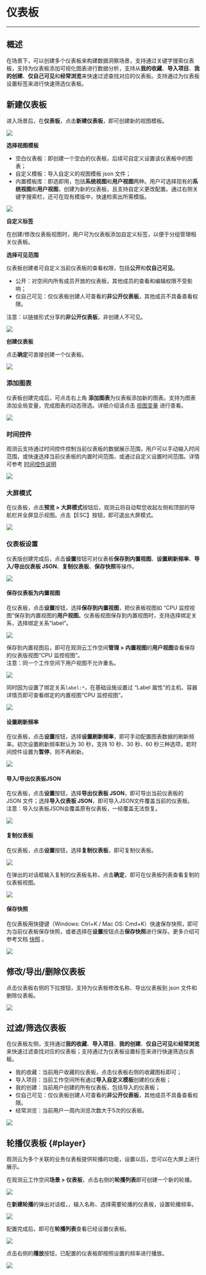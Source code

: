 # 仪表板
---

## 概述

在场景下，可以创建多个仪表板来构建数据洞察场景，支持通过关键字搜索仪表板，支持为仪表板添加可视化图表进行数据分析，支持从**我的收藏**、**导入项目**、**我的创建**、**仅自己可见**和**经常浏览**来快速过滤查找对应的仪表板。支持通过为仪表板设置标签来进行快速筛选仪表板。

## 新建仪表板

进入场景后，在**仪表板**，点击**新建仪表板**，即可创建新的视图模板。

![](img/dashboard001.png)

**选择视图模板**

- 空白仪表板：即创建一个空白的仪表板，后续可自定义设置该仪表板中的图表；   
- 自定义模板：导入自定义的视图模板 json 文件；    
- 内置模板库：即选即用，包括**系统视图**和**用户视图**两种。用户可选择现有的**系统视图**和**用户视图**，创建为新的仪表板，且支持自定义更改配置。通过右侧关键字搜索栏，还可在现有模版中，快速检索出所需模版。

![](img/8.dashboard_1.png)

**自定义标签**

在创建/修改仪表板视图时，用户可为仪表板添加自定义标签，以便于分组管理相关仪表板。

**选择可见范围**

仪表板创建者可自定义当前仪表板的查看权限，包括**公开**和**仅自己可见**。

- 公开：对空间内所有成员开放的仪表板，其他成员的查看和编辑权限不受影响；       
- 仅自己可见：仅仪表板创建人可查看的**非公开仪表板**，其他成员不具备查看权限。    

注意：以链接形式分享的**非公开仪表板**，非创建人不可见。

![](img/1.dashboard_2.png)

**创建仪表板**

点击**确定**可直接创建一个仪表板。

![](img/3.dashboard_2.png)

### 添加图表

仪表板创建完成后，可点击右上角 **添加图表**为仪表板添加新的图表。支持为图表添加全局变量，完成图表的动态筛选。详细介绍请点击 [视图变量](view-variable.md) 进行查看。

![](img/2.dashboard_4.png)

### 时间控件

观测云支持通过时间控件控制当前仪表板的数据展示范围，用户可以手动输入时间范围，或快速选择当前仪表板的内置时间范围，或通过自定义设置时间范围。详情可参考 [时间控件说明](../getting-started/function-details/explorer-search.md#time) 

![](img/dashboard002.png)

### 大屏模式

在仪表板，点击**预览 > 大屏模式**按钮后，观测云将自动帮您收起左侧和顶部的导航栏并全屏显示视图。点击【ESC】按钮，即可退出大屏模式。

![](img/2.dashboard_2.png)

### 仪表板设置

仪表版创建完成后，点击**设置**按钮可对仪表板**保存到内置视图**、**设置刷新频率**、**导入/导出仪表板 JSON**、**复制仪表板**、**保存快照**等操作。

![](img/2.dashboard_3.png)

#### 保存仪表板为内置视图

在仪表板，点击**设置**按钮，选择**保存到内置视图**，把仪表板视图如 “CPU 监控视图”保存到内置视图的**用户视图**。仪表板视图保存到内置视图时，支持选择绑定关系，选择绑定关系“label”。

![](img/9.dashboard_2.png)

保存到内置视图后，即可在观测云工作空间**管理 > 内置视图**的**用户视图**查看保存的仪表版视图“CPU 监控视图”。<br />注意：同一个工作空间下用户视图不允许重名。

![](img/2.dashboard_5.png)

同时因为设置了绑定关系`label:*`，在基础设施设置过 “Label 属性”的主机、容器详情页即可查看绑定的内置视图“CPU 监控视图”。

![](img/2.dashboard_6.png)

#### 设置刷新频率

在仪表板，点击**设置**按钮，选择**设置刷新频率**，即可手动配置图表数据的刷新频率。初次设置刷新频率默认为 30 秒，支持 10 秒、30 秒、60 秒三种选项，若时间控件设置为**暂停**，则不再刷新。

![](img/9.dashboard_3.png)

#### 导入/导出仪表板JSON

在仪表板，点击**设置**按钮，选择**导出仪表板 JSON**，即可导出当前仪表板的 JSON 文件；选择**导入仪表板 JSON**，即可导入JSON文件覆盖当前的仪表板。<br />注意：导入仪表板JSON会覆盖原有仪表板，一经覆盖无法恢复。

![](img/2.dashboard_7.png)

#### 复制仪表板

在仪表板，点击**设置**按钮，选择**复制仪表板**，即可复制仪表板。

![](img/2.dashboard_8.png)

在弹出的对话框输入复制的仪表板名称，点击**确定**，即可在仪表板列表查看复制的仪表板视图。

![](img/dashboard003.png)

#### 保存快照

在仪表板用快捷键（Windows: Ctrl+K / Mac OS: Cmd+K）快速保存快照，即可为当前仪表板保存快照，或者选择在**设置**按钮点击**保存快照**进行保存。更多介绍可参考文档 [快照](../management/snapshot.md) 。

![](img/dashboard004.png)

## 修改/导出/删除仪表板

点击仪表板右侧的下拉按钮，支持为仪表板修改名称、导出仪表板到 json 文件和删除仪表板。

![](img/dashboard005.png)

## 过滤/筛选仪表板

在仪表板左侧，支持通过**我的收藏**、**导入项目**、**我的创建**、**仅自己可见**和**经常浏览**来快速过滤查找对应的仪表板；支持通过为仪表板设置标签来进行快速筛选仪表板。

- 我的收藏：当前用户收藏的仪表板，点击仪表板右侧的收藏图标即可；
- 导入项目：当前工作空间所有通过**导入自定义模板**创建的仪表板；
- 我的创建：当前用户创建的所有仪表板，包括导入的仪表板；
- 仅自己可见：仅仪表板创建人可查看的**非公开仪表板**，其他成员不具备查看权限。
- 经常浏览：当前用户一周内浏览次数大于5次的仪表板。

![](img/dashboard006.png)

## 轮播仪表板 {#player}

观测云为多个关联的业务仪表板提供轮播的功能，设置以后，您可以在大屏上进行展示。

在观测云工作空间**场景 > 仪表板**，点击右侧的**轮播列表**即可创建一个新的轮播。

![](img/1.dashboard_player_4.png)



在**新建轮播**的弹出对话框，，输入名称、选择需要轮播的仪表板，设置轮播频率。

![](img/1.dashboard_player_2.png)

配置完成后，即可在**轮播列表**查看已经设置仪表板。

![](img/1.dashboard_player_3.png)

点击右侧的**播放**按钮，已配置的仪表板即按照设置的频率进行播放。

![](img/1.dashboard_player_5.png)







